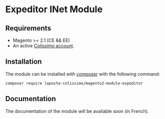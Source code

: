 Expeditor INet Module
===========================

Requirements
------------

* Magento >= 2.1 (CE && EE)
* An active [Colissimo account](https://www.colissimo.entreprise.laposte.fr).

Installation
------------

The module can be installed with [composer](https://getcomposer.org/) with the following command:

```
composer require laposte-colissimo/magento2-module-expeditor
```

Documentation
-------------

The documentation of the module will be available soon (in French).
